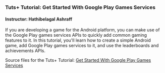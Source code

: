 ### Tuts+ Tutorial: Get Started With Google Play Games Services

#### Instructor: Hathibelagal Ashraff

If you are developing a game for the Android platform, you can make use of the Google Play games services APIs to quickly add common gaming features to it. In this tutorial, you'll learn how to create a simple Android game, add Google Play games services to it, and use the leaderboards and achievements APIs.

Source files for the Tuts+ Tutorial: [Get Started With Google Play Games Services](http://code.tutsplus.com/tutorials/get-started-with-google-play-games-services--cms-27755)

